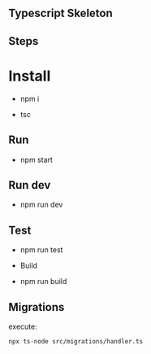 ## Typescript Skeleton


## Steps

# Install

* npm i

* tsc

## Run

* npm start

## Run dev

* npm run dev

## Test

* npm run test

* Build

* npm run build

## Migrations
execute:
```
npx ts-node src/migrations/handler.ts
```